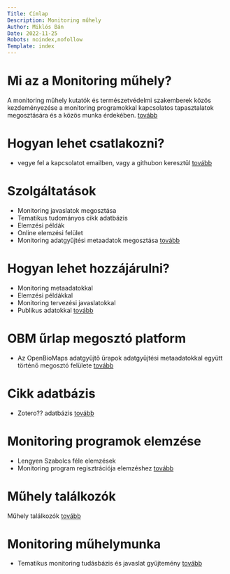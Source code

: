 ```yaml
---
Title: Címlap
Description: Monitoring műhely 
Author: Miklós Bán
Date: 2022-11-25
Robots: noindex,nofollow
Template: index
---
```


<!--A weboldal tartalmának áttekintése:

[toc]-->


# Mi az a Monitoring műhely?
A monitoring műhely kutatók és természetvédelmi szakemberek közös kezdeményezése a monitoring programokkal kapcsolatos tapasztalatok megosztására és a közös munka érdekében.
[tovább](?00-about)

# Hogyan lehet csatlakozni?
- vegye fel a kapcsolatot emailben, vagy a githubon keresztül
[tovább](?01-join)

# Szolgáltatások
- Monitoring javaslatok megosztása
- Tematikus tudományos cikk adatbázis
- Elemzési példák
- Online elemzési felület 
- Monitoring adatgyűjtési metaadatok megosztása
[tovább](?02-service)

# Hogyan lehet hozzájárulni?
- Monitoring metaadatokkal
- Elemzési példákkal
- Monitoring tervezési javaslatokkal
- Publikus adatokkal
[tovább](?03-contribution)

# OBM űrlap megosztó platform
- Az OpenBioMaps adatgyűjtő űrapok adatgyűjtési metaadatokkal együtt történő megosztó felülete
[tovább](?04-openbiomaps)

# Cikk adatbázis
- Zotero?? adatbázis
[tovább](?05-papers)

# Monitoring programok elemzése
- Lengyen Szabolcs féle elemzések
- Monitoring program regisztrációja elemzéshez
[tovább](?06-analysis)

# Műhely találkozók
Műhely találkozók
[tovább](?08-meetings)

# Monitoring műhelymunka
- Tematikus monitoring tudásbázis és javaslat gyűjtemény
[tovább](?07-workshop)

